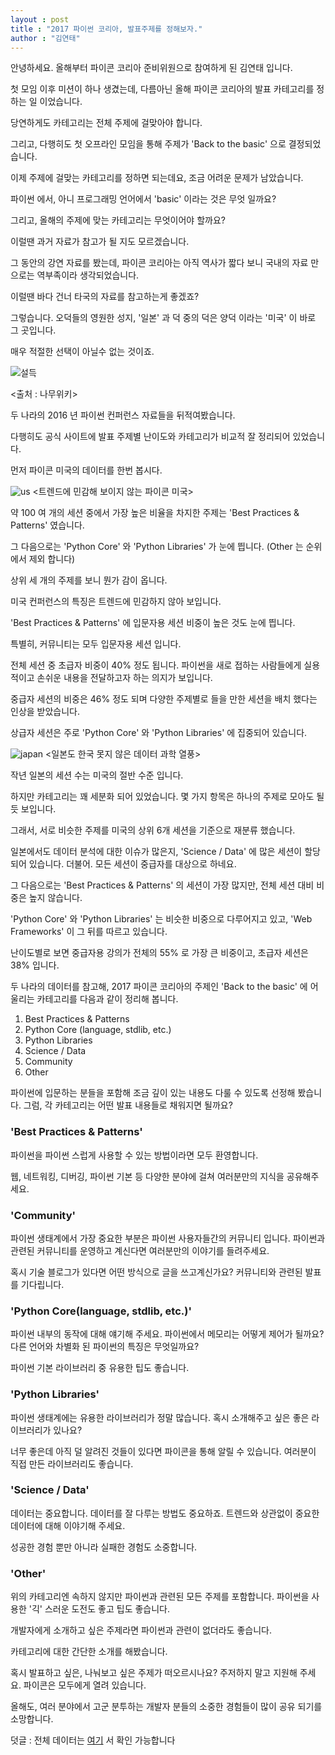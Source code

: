 ```yaml
---
layout : post
title : "2017 파이썬 코리아, 발표주제를 정해보자."
author : "김연태" 
---
```


안녕하세요. 올해부터 파이콘 코리아 준비위원으로 참여하게 된 김연태 입니다.

첫 모임 이후 미션이 하나 생겼는데, 다름아닌 올해 파이콘 코리아의 발표 카테고리를 정하는 일 이었습니다.


당연하게도 카테고리는 전체 주제에 걸맞아야 합니다.

그리고, 다행히도 첫 오프라인 모임을 통해 주제가 'Back to the basic' 으로 결정되었습니다.

이제 주제에 걸맞는 카테고리를 정하면 되는데요, 조금 어려운 문제가 남았습니다.


파이썬 에서, 아니 프로그래밍 언어에서 'basic' 이라는 것은 무엇 일까요?

그리고, 올해의 주제에 맞는 카테고리는 무엇이어야 할까요?


이럴땐 과거 자료가 참고가 될 지도 모르겠습니다.

그 동안의 강연 자료를 봤는데, 파이콘 코리아는 아직 역사가 짧다 보니 국내의 자료 만으로는 역부족이라 생각되었습니다.


이럴땐 바다 건너 타국의 자료를 참고하는게 좋겠죠?


그렇습니다. 오덕들의 영원한 성지, '일본' 과 덕 중의 덕은 양덕 이라는 '미국' 이 바로 그 곳입니다.

매우 적절한 선택이 아닐수 없는 것이죠.



![설득](https://cloud.githubusercontent.com/assets/16676348/23578292/f84b1678-0116-11e7-82e3-7bf1170d678f.jpg)

<출처 : 나무위키>




두 나라의 2016 년 파이썬 컨퍼런스 자료들을 뒤적여봤습니다.

다행히도 공식 사이트에 발표 주제별 난이도와 카테고리가 비교적 잘 정리되어 있었습니다.


먼저 파이콘 미국의 데이터를 한번 봅시다.




![us](https://cloud.githubusercontent.com/assets/16676348/23578314/7fbeb63c-0117-11e7-9145-75586aae2556.png)
<트렌드에 민감해 보이지 않는 파이콘 미국>



약 100 여 개의 세션 중에서 가장 높은 비율을 차지한 주제는 'Best Practices & Patterns' 였습니다.

그 다음으로는 'Python Core' 와 'Python Libraries' 가 눈에 띕니다. (Other 는 순위에서 제외 합니다)


상위 세 개의 주제를 보니 뭔가 감이 옵니다.


미국 컨퍼런스의 특징은 트렌드에 민감하지 않아 보입니다.

'Best Practices & Patterns' 에 입문자용 세션 비중이 높은 것도 눈에 띕니다.

특별히, 커뮤니티는 모두 입문자용 세션 입니다.


전체 세션 중 초급자 비중이 40% 정도 됩니다. 파이썬을 새로 접하는 사람들에게 실용적이고 손쉬운 내용을 전달하고자 하는 의지가 보입니다.

중급자 세션의 비중은 46% 정도 되며 다양한 주제별로 들을 만한 세션을 배치 했다는 인상을 받았습니다.

상급자 세션은 주로 'Python Core' 와 'Python Libraries' 에 집중되어 있습니다.


![japan](https://cloud.githubusercontent.com/assets/16676348/23578325/afb84808-0117-11e7-984e-6d440bd4e7a8.png)
<일본도 한국 못지 않은 데이터 과학 열풍>



작년 일본의 세션 수는 미국의 절반 수준 입니다.

하지만 카테고리는 꽤 세분화 되어 있었습니다. 몇 가지 항목은 하나의 주제로 모아도 될 듯 보입니다.

그래서, 서로 비슷한 주제를 미국의 상위 6개 세션을 기준으로 재분류 했습니다.



일본에서도 데이터 분석에 대한 이슈가 많은지, 'Science / Data' 에 많은 세션이 할당되어 있습니다. 더불어. 모든 세션이 중급자를 대상으로 하네요.

그 다음으로는 'Best Practices & Patterns' 의 세션이 가장 많지만, 전체 세션 대비 비중은 높지 않습니다.

'Python Core' 와 'Python Libraries' 는 비슷한 비중으로 다루어지고 있고,  'Web Frameworks' 이 그 뒤를 따르고 있습니다.



난이도별로 보면 중급자용 강의가 전체의 55% 로 가장 큰 비중이고, 초급자 세션은 38% 입니다.


두 나라의 데이터를 참고해, 2017 파이콘 코리아의 주제인 'Back to the basic' 에 어울리는 카테고리를 다음과 같이 정리해 봅니다.


1. Best Practices & Patterns
2. Python Core (language, stdlib, etc.)
3. Python Libraries
4. Science / Data
5. Community
6. Other


파이썬에 입문하는 분들을 포함해 조금 깊이 있는 내용도 다룰 수 있도록 선정해 봤습니다.
그럼, 각 카테고리는 어떤 발표 내용들로 채워지면 될까요?

### 'Best Practices & Patterns'

파이썬을 파이썬 스럽게 사용할 수 있는 방법이라면 모두 환영합니다.

웹, 네트워킹, 디버깅, 파이썬 기본 등 다양한 분야에 걸쳐 여러분만의 지식을 공유해주세요.


### 'Community'

파이썬 생태계에서 가장 중요한 부분은 파이썬 사용자들간의 커뮤니티 입니다. 파이썬과 관련된 커뮤니티를 운영하고 계신다면 여러분만의 이야기를 들려주세요.

혹시 기술 블로그가 있다면 어떤 방식으로 글을 쓰고계신가요? 커뮤니티와 관련된 발표를 기다립니다.


### 'Python Core(language, stdlib, etc.)'

파이썬 내부의 동작에 대해 얘기해 주세요. 파이썬에서 메모리는 어떻게 제어가 될까요? 다른 언어와 차별화 된 파이썬의 특징은 무엇일까요?

파이썬 기본 라이브러리 중 유용한 팁도 좋습니다.


### 'Python Libraries'

파이썬 생태계에는 유용한 라이브러리가 정말 많습니다. 혹시 소개해주고 싶은 좋은 라이브러리가 있나요?

너무 좋은데 아직 덜 알려진 것들이 있다면 파이콘을 통해 알릴 수 있습니다. 여러분이 직접 만든 라이브러리도 좋습니다.


### 'Science / Data'

데이터는 중요합니다. 데이터를 잘 다루는 방법도 중요하죠. 트렌드와 상관없이 중요한 데이터에 대해 이야기해 주세요.

성공한 경험 뿐만 아니라 실패한 경험도 소중합니다.


### 'Other'

위의 카테고리엔 속하지 않지만 파이썬과 관련된 모든 주제를 포함합니다. 파이썬을 사용한 '긱' 스러운 도전도 좋고 팁도 좋습니다.

개발자에게 소개하고 싶은 주제라면 파이썬과 관련이 없더라도 좋습니다.



카테고리에 대한 간단한 소개를 해봤습니다.


혹시 발표하고 싶은, 나눠보고 싶은 주제가 떠오르시나요? 주저하지 말고 지원해 주세요. 파이콘은 모두에게 열려 있습니다.


올해도, 여러 분야에서 고군 분투하는 개발자 분들의 소중한 경험들이 많이 공유 되기를 소망합니다.



덧글 : 전체 데이터는 [여기](https://public.tableau.com/profile/publish/2016_182/1#!/publish-confirm) 서 확인 가능합니다

